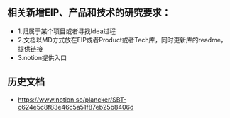
## 相关新增EIP、产品和技术的研究要求：
+ 1.归属于某个项目或者寻找Idea过程
+ 2.文档以MD方式放在EIP或者Product或者Tech库，同时更新库的readme，提供链接
+ 3.notion提供入口

## 历史文档
+ https://www.notion.so/plancker/SBT-c624e5c8f83e46c5a51f87eb25b8406d
